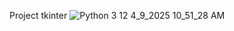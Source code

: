 Project tkinter
![Python 3 12 4_9_2025 10_51_28 AM](https://github.com/user-attachments/assets/1ed5522d-c83d-4102-bb6e-5985125195ec)
